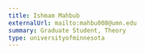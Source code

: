 ```yaml
---
title: Ishmam Mahbub
externalUrl: mailto:mahbu008@umn.edu
summary: Graduate Student, Theory
type: universityofminnesota
---
```

